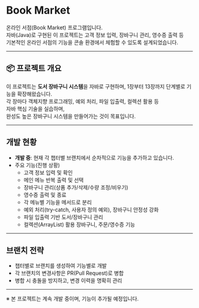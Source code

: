 # Book Market

온라인 서점(Book Market) 프로그램입니다.  
자바(Java)로 구현된 이 프로젝트는 고객 정보 입력, 장바구니 관리, 영수증 출력 등  
기본적인 온라인 서점의 기능을 콘솔 환경에서 체험할 수 있도록 설계되었습니다.

---

## 📦 프로젝트 개요

이 프로젝트는 **도서 장바구니 시스템**을 자바로 구현하며,
1장부터 13장까지 단계별로 기능을 확장해왔습니다.  
각 장마다 객체지향 프로그래밍, 예외 처리, 파일 입출력, 컬렉션 활용 등  
자바 핵심 기술을 실습하며,  
완성도 높은 장바구니 시스템을 만들어가는 것이 목표입니다.

---

## 개발 현황

- **개발 중**: 현재 각 챕터별 브랜치에서 순차적으로 기능을 추가하고 있습니다.
- 주요 기능(진행 상황)
  - 고객 정보 입력 및 확인
  - 메인 메뉴 반복 출력 및 선택
  - 장바구니 관리(상품 추가/삭제/수량 조정/비우기)
  - 영수증 출력 및 종료
  - 각 메뉴별 기능을 메서드로 분리
  - 예외 처리(try-catch, 사용자 정의 예외), 장바구니 안정성 강화
  - 파일 입출력 기반 도서/장바구니 관리
  - 컬렉션(ArrayList) 활용 장바구니, 주문/영수증 기능

---

## 브랜치 전략

- 챕터별로 브랜치를 생성하여 기능별로 개발
- 각 브랜치의 변경사항은 PR(Pull Request)로 병합
- 병합 시 충돌을 방지하고, 변경 이력을 명확히 관리

---

※ 본 프로젝트는 계속 개발 중이며, 기능이 추가될 예정입니다.
